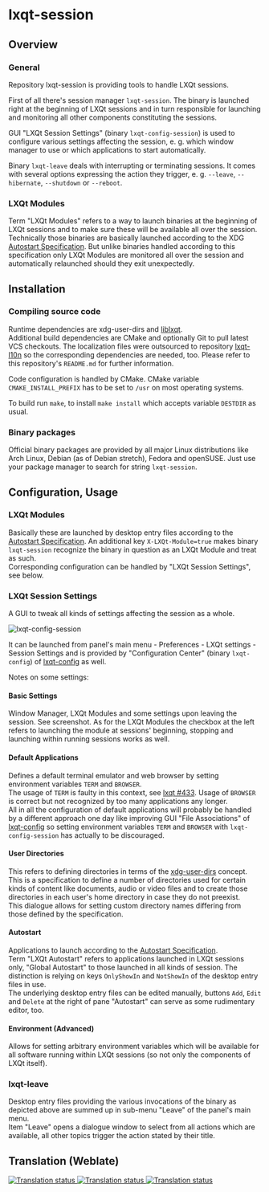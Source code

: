 # lxqt-session

## Overview

### General

Repository lxqt-session is providing tools to handle LXQt sessions.

First of all there's session manager `lxqt-session`. The binary is launched right at the beginning of LXQt sessions and in turn responsible for launching and monitoring all other components constituting the sessions.   

GUI "LXQt Session Settings" (binary `lxqt-config-session`) is used to configure various settings affecting the session, e. g. which window manager to use or which applications to start automatically.   

Binary `lxqt-leave` deals with interrupting or terminating sessions. It comes with several options expressing the action they trigger, e. g. `--leave`, `--hibernate`, `--shutdown` or `--reboot`.   

### LXQt Modules

Term "LXQt Modules" refers to a way to launch binaries at the beginning of LXQt sessions and to make sure these will be available all over the session.   
Technically those binaries are basically launched according to the XDG [Autostart Specification](https://www.freedesktop.org/wiki/Specifications/autostart-spec/). But unlike binaries handled according to this specification only LXQt Modules are monitored all over the session and automatically relaunched should they exit unexpectedly.   

## Installation

### Compiling source code

Runtime dependencies are xdg-user-dirs and [liblxqt](https://github.com/lxqt/liblxqt).   
Additional build dependencies are CMake and optionally Git to pull latest VCS checkouts. The localization files were outsourced to repository [lxqt-l10n](https://github.com/lxqt/lxqt-l10n) so the corresponding dependencies are needed, too. Please refer to this repository's `README.md` for further information.   

Code configuration is handled by CMake. CMake variable `CMAKE_INSTALL_PREFIX` has to be set to `/usr` on most operating systems.   

To build run `make`, to install `make install` which accepts variable `DESTDIR` as usual.   

### Binary packages

Official binary packages are provided by all major Linux distributions like Arch Linux, Debian (as of Debian stretch), Fedora and openSUSE. Just use your package manager to search for string `lxqt-session`.

## Configuration, Usage

### LXQt Modules

Basically these are launched by desktop entry files according to the [Autostart Specification](https://www.freedesktop.org/wiki/Specifications/autostart-spec/). An additional key `X-LXQt-Module=true` makes binary `lxqt-session` recognize the binary in question as an LXQt Module and treat as such.   
Corresponding configuration can be handled by "LXQt Session Settings", see below.   

### LXQt Session Settings

A GUI to tweak all kinds of settings affecting the session as a whole.

![lxqt-config-session](lxqt-config-session.png)

It can be launched from panel's main menu - Preferences - LXQt settings - Session Settings and is provided by "Configuration Center" (binary `lxqt-config`) of [lxqt-config](https://github.com/lxqt/lxqt-config) as well.   

Notes on some settings:

#### Basic Settings
Window Manager, LXQt Modules and some settings upon leaving the session. See screenshot. As for the LXQt Modules the checkbox at the left refers to launching the module at sessions' beginning, stopping and launching within running sessions works as well.   

#### Default Applications
Defines a default terminal emulator and web browser by setting environment variables `TERM` and `BROWSER`.   
The usage of `TERM` is faulty in this context, see [lxqt #433](https://github.com/lxqt/lxqt/issues/433). Usage of `BROWSER` is correct but not recognized by too many applications any longer.   
All in all the configuration of default applications will probably be handled by a different approach one day like improving GUI "File Associations" of [lxqt-config](https://github.com/lxqt/lxqt-config) so setting environment variables `TERM` and `BROWSER` with `lxqt-config-session` has actually to be discouraged.   

#### User Directories
This refers to defining directories in terms of the [xdg-user-dirs](https://www.freedesktop.org/wiki/Software/xdg-user-dirs/) concept. This is a specification to define a number of directories used for certain kinds of content like documents, audio or video files and to create those directories in each user's home directory in case they do not preexist.   
This dialogue allows for setting custom directory names differing from those defined by the specification.   

#### Autostart
Applications to launch according to the [Autostart Specification](https://www.freedesktop.org/wiki/Specifications/autostart-spec/).   
Term "LXQt Autostart" refers to applications launched in LXQt sessions only, "Global Autostart" to those launched in all kinds of session. The distinction is relying on keys `OnlyShowIn` and `NotShowIn` of the desktop entry files in use.   
The underlying desktop entry files can be edited manually, buttons `Add`, `Edit` and `Delete` at the right of pane "Autostart" can serve as some rudimentary editor, too.   

#### Environment (Advanced)
Allows for setting arbitrary environment variables which will be available for all software running within LXQt sessions (so not only the components of LXQt itself).

### lxqt-leave

Desktop entry files providing the various invocations of the binary as depicted above are summed up in sub-menu "Leave" of the panel's main menu.   
Item "Leave" opens a dialogue window to select from all actions which are available, all other topics trigger the action stated by their title.   

## Translation (Weblate)

<a href="https://weblate.lxqt.org/projects/lxqt/lxqt-session">
<img src="https://weblate.lxqt.org/widgets/lxqt/lxqt-session/287x66-white.png" alt="Translation status" />
</a>    

<a href="https://weblate.lxqt.org/projects/lxqt/lxqt-config-session">
<img src="https://weblate.lxqt.org/widgets/lxqt/-/lxqt-config-session/287x66-white.png" alt="Translation status" />
</a>

<a href="https://weblate.lxqt.org/projects/lxqt/lxqt-leave">
<img src="https://weblate.lxqt.org/widgets/lxqt/-/lxqt-leave/287x66-white.png" alt="Translation status" />
</a>
